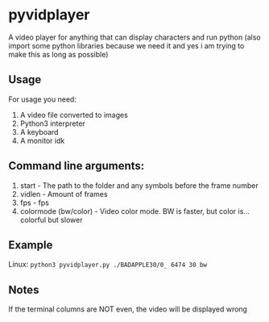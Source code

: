 # pyvidplayer
A video player for anything that can display characters and run python (also import some python libraries because we need it and yes i am trying to make this as long as possible)

## Usage
For usage you need:
1. A video file converted to images
2. Python3 interpreter
3. A keyboard
4. A monitor idk

## Command line arguments:
1. start - The path to the folder and any symbols before the frame number
2. vidlen - Amount of frames
3. fps - fps
4. colormode (bw/color) - Video color mode. BW is faster, but color is... colorful but slower

## Example
Linux: `python3 pyvidplayer.py ./BADAPPLE30/0_ 6474 30 bw`

## Notes
If the terminal columns are NOT even, the video will be displayed wrong
